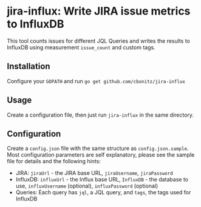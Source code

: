 # jira-influx: Write JIRA issue metrics to InfluxDB
This tool counts issues for different JQL Queries and writes the results to InfluxDB using measurement `issue_count` and custom tags.

## Installation
Configure your `GOPATH` and run `go get github.com/cbonitz/jira-influx`

## Usage
Create a configuration file, then just run `jira-influx` in the same directory.

## Configuration
Create a `config.json` file with the same structure as `config.json.sample`.
Most configuration parameters are self explanatory, please see the sample file for details and the following hints:
* JIRA: `jiraUrl` - the JIRA base URL, `jiraUsername`, `jiraPassword`
* InfluxDB: `influxUrl` - the Influx base URL, `InfluxDB` - the database to use, `influxUsername` (optional), `influxPassword` (optional)
* Queries: Each query has `jql`, a JQL query, and `tags`, the tags used for InfluxDB